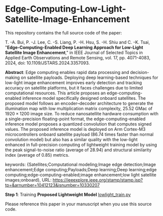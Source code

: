 # Edge-Computing-Low-Light-Satellite-Image-Enhancement
This repository contains the full source code of the paper:

T. -A. Bui, P. -J. Lee, C. -S. Liang, P. -H. Hsu, S. -H. Shiu and C. -K. Tsai, "**Edge-Computing-Enabled Deep Learning Approach for Low-Light Satellite Image Enhancement**," 
in IEEE Journal of Selected Topics in Applied Earth Observations and Remote Sensing, vol. 17, pp. 4071-4083, 2024, doi: 10.1109/JSTARS.2024.3357093.

**Abstract**: Edge computing enables rapid data processing and decision-making on satellite payloads. Deploying deep learning-based techniques for low-light image enhancement improves early detection and tracking accuracy on satellite platforms, but it faces challenges due to limited computational resources. This article proposes an edge-computing-enabled inference model specifically designed onboard satellites. The proposed model follows an encoder–decoder architecture to generate the illumination map with low multiplication matrix complexity, 25.52 GMac of $1920 \times 1200$ image size. To reduce nanosatellite hardware consumption with a single-precision floating-point format, the edge-computing-enabled inference model proposes a quantized convolution that computes signed values. The proposed inference model is deployed on Arm Cortex-M3 microcontrollers onboard satellite payload (86.74 times faster than normal convolution model) but also has a similar quality with the low-light enhanced in full-precision computing of lightweight training model by using the peak signal-to-noise ratio (average of 28.94) and structural similarity index (average of 0.85) metrics.

keywords: {Satellites;Computational modeling;Image edge detection;Image enhancement;Edge computing;Payloads;Deep learning;Deep learning;edge computing;edge-computing-enabled;image enhancement;low light satellite images;onboard},
URL: https://ieeexplore.ieee.org/stamp/stamp.jsp?tp=&arnumber=10412123&isnumber=10330207


**Step 1**: Training **Proposed Lightweight Model** 
[lowlight_train.py](/Low-Light-Satellite-Image-Enhancement-Lightweight-Training-Model/lowlight_train.py)



Please reference this paper in your manuscript when you use this source code.
